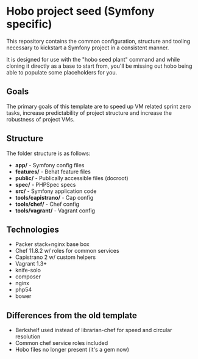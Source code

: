# Hobo project seed (Symfony specific)

This repository contains the common configuration, structure and tooling necessary to kickstart a Symfony project in a consistent manner.

It is designed for use with the "hobo seed plant" command and while cloning it directly as a base to start from, you'll be missing out hobo being able to populate some placeholders for you.

## Goals

The primary goals of this template are to speed up VM related sprint zero tasks, increase predictability of project structure and increase the robustness of project VMs.

## Structure

The folder structure is as follows:

- __app/__ - Symfony config files
- __features/__ - Behat feature files
- __public/__ - Publically accessible files (docroot)
- __spec/__ - PHPSpec specs
- __src/__ - Symfony application code
- __tools/capistrano/__ - Cap config
- __tools/chef/__ - Chef config
- __tools/vagrant/__ - Vagrant config

## Technologies

- Packer stack+nginx base box
- Chef 11.8.2 w/ roles for common services
- Capistrano 2 w/ custom helpers
- Vagrant 1.3+
- knife-solo
- composer
- nginx
- php54
- bower

## Differences from the old template

- Berkshelf used instead of librarian-chef for speed and circular resolution
- Common chef service roles included
- Hobo files no longer present (it's a gem now)
